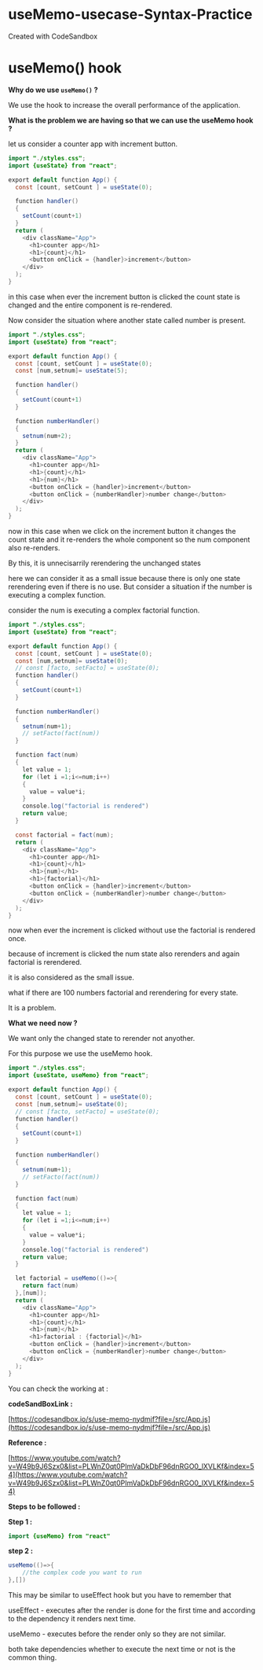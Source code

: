 # useMemo-usecase-Syntax-Practice
Created with CodeSandbox

# useMemo() hook

**Why do we use `useMemo()` ?**

We use the hook to increase the overall performance of the application.

**What is the problem we are having so that we can use the useMemo hook ?**

let us consider a counter app with increment button.

```java
import "./styles.css";
import {useState} from "react";

export default function App() {
  const [count, setCount ] = useState(0);

  function handler()
  {
    setCount(count+1)
  }
  return (
    <div className="App">
      <h1>counter app</h1>
      <h1>{count}</h1>
      <button onClick = {handler}>increment</button>
    </div>
  );
}
```

in this case when ever the increment button is clicked the count state is changed and the entire component is re-rendered.

Now consider the situation where another state called number is present.

```java
import "./styles.css";
import {useState} from "react";

export default function App() {
  const [count, setCount ] = useState(0);
  const [num,setnum]= useState(5);

  function handler()
  {
    setCount(count+1)
  }

  function numberHandler()
  {
    setnum(num+2);
  }
  return (
    <div className="App">
      <h1>counter app</h1>
      <h1>{count}</h1>
      <h1>{num}</h1>
      <button onClick = {handler}>increment</button>
      <button onClick = {numberHandler}>number change</button>
    </div>
  );
}
```

now in this case when we click on the increment button it changes the count state and it re-renders the whole component so the num component also re-renders.

By this, it is unnecisarrily rerendering the unchanged states 

here we can consider it as a small issue because there is only one state rerendering even if there is no use. But consider a situation if the number is executing a complex function.

consider the num is executing a complex factorial function.

```java
import "./styles.css";
import {useState} from "react";

export default function App() {
  const [count, setCount ] = useState(0);
  const [num,setnum]= useState(0);
  // const [facto, setFacto] = useState(0);
  function handler()
  {
    setCount(count+1)
  }

  function numberHandler()
  {
    setnum(num+1);
    // setFacto(fact(num))
  }

  function fact(num)
  {
    let value = 1;
    for (let i =1;i<=num;i++)
    {
      value = value*i;
    }
    console.log("factorial is rendered")
    return value;
  }

  const factorial = fact(num);
  return (
    <div className="App">
      <h1>counter app</h1>
      <h1>{count}</h1>
      <h1>{num}</h1>
      <h1>{factorial}</h1>
      <button onClick = {handler}>increment</button>
      <button onClick = {numberHandler}>number change</button>
    </div>
  );
}
```

now when ever the increment is clicked without use the factorial is rendered once.

because of increment is clicked the num state also rerenders and again factorial is rerendered.

it is also considered as the small issue.

what if there are 100 numbers factorial and rerendering for every state.

It is a problem.

**What we need now ?**

We want only the changed state to rerender not anyother.

For this purpose we use the useMemo hook.

```java
import "./styles.css";
import {useState, useMemo} from "react";

export default function App() {
  const [count, setCount ] = useState(0);
  const [num,setnum]= useState(0);
  // const [facto, setFacto] = useState(0);
  function handler()
  {
    setCount(count+1)
  }

  function numberHandler()
  {
    setnum(num+1);
    // setFacto(fact(num))
  }

  function fact(num)
  {
    let value = 1;
    for (let i =1;i<=num;i++)
    {
      value = value*i;
    }
    console.log("factorial is rendered")
    return value;
  }

  let factorial = useMemo(()=>{
    return fact(num)
  },[num]);
  return (
    <div className="App">
      <h1>counter app</h1>
      <h1>{count}</h1>
      <h1>{num}</h1>
      <h1>factorial : {factorial}</h1>
      <button onClick = {handler}>increment</button>
      <button onClick = {numberHandler}>number change</button>
    </div>
  );
}
```

You can check the working at :

**codeSandBoxLink :**

[https://codesandbox.io/s/use-memo-nydmjf?file=/src/App.js](https://codesandbox.io/s/use-memo-nydmjf?file=/src/App.js)

**Reference :**

[https://www.youtube.com/watch?v=W49b9J6Szx0&list=PLWnZ0qt0PImVaDkDbF96dnRGO0_lXVLKf&index=54](https://www.youtube.com/watch?v=W49b9J6Szx0&list=PLWnZ0qt0PImVaDkDbF96dnRGO0_lXVLKf&index=54)

**Steps to be followed :**

**Step 1 :**

```java
import {useMemo} from "react"
```

**step 2  :**

```java
useMemo(()=>{
	//the complex code you want to run 
},[])
```

This may be similar to useEffect hook but you have to remember that 

useEffect - executes after the render is done for the first time and according to the dependency it renders next time.

useMemo - executes before the render only so they are not similar.

both take dependencies whether to execute the next time or not is the common thing.
